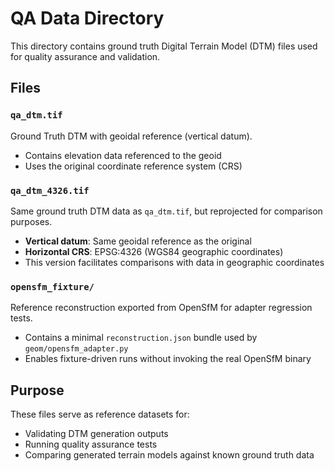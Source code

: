 # QA Data Directory

This directory contains ground truth Digital Terrain Model (DTM) files used for quality assurance and validation.

## Files

### `qa_dtm.tif`
Ground Truth DTM with geoidal reference (vertical datum).
- Contains elevation data referenced to the geoid
- Uses the original coordinate reference system (CRS)

### `qa_dtm_4326.tif`
Same ground truth DTM data as `qa_dtm.tif`, but reprojected for comparison purposes.
- **Vertical datum**: Same geoidal reference as the original
- **Horizontal CRS**: EPSG:4326 (WGS84 geographic coordinates)
- This version facilitates comparisons with data in geographic coordinates

### `opensfm_fixture/`
Reference reconstruction exported from OpenSfM for adapter regression tests.
- Contains a minimal `reconstruction.json` bundle used by `geom/opensfm_adapter.py`
- Enables fixture-driven runs without invoking the real OpenSfM binary

## Purpose

These files serve as reference datasets for:
- Validating DTM generation outputs
- Running quality assurance tests
- Comparing generated terrain models against known ground truth data
